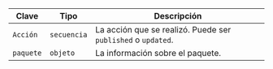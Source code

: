 | Clave     | Tipo        | Descripción                                                  |
| --------- | ----------- | ------------------------------------------------------------ |
| `Acción`  | `secuencia` | La acción que se realizó. Puede ser `published` o `updated`. |
| `paquete` | `objeto`    | La información sobre el paquete.                             |
